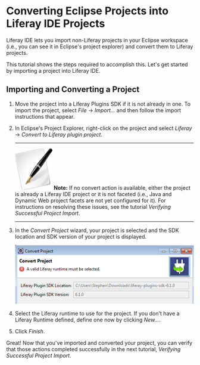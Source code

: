 # Converting Eclipse Projects into Liferay IDE Projects

Liferay IDE lets you import non-Liferay projects in your Eclipse workspace 
(i.e., you can see it in Eclipse's project explorer) and convert them to Liferay 
projects.

This tutorial shows the steps required to accomplish this. Let's get started by 
importing a project into Liferay IDE.

## Importing and Converting a Project

1.  Move the project into a Liferay Plugins SDK if it is not already in one. 
    To import the project, select *File* &rarr; *Import...* and then follow the 
    import instructions that appear.

2.  In Eclipse's Project Explorer, right-click on the project and select
    *Liferay* &rarr; *Convert to Liferay plugin project*. 

    ---

    ![Note](../../images/tip-pen-paper.png) **Note:** If no convert action is
    available, either the project is already a Liferay IDE project or it is not
    faceted (i.e., Java and Dynamic Web project facets are not yet configured
    for it). For instructions on resolving these issues, see the tutorial
    *Verifying Successful Project Import*.

    ---

3.  In the *Convert Project* wizard, your project is selected and the SDK
    location and SDK version of your project is displayed.

    ![Figure 1: The *Convert Project* wizard detects your Plugin's SDK's the location and version.](../../images/ide-convert-plugin-project.png)

4.  Select the Liferay runtime to use for the project. If you don't have a
    Liferay Runtime defined, define one now by clicking *New...*. 

5.  Click *Finish*. 

Great! Now that you've imported and converted your project, you can verify that 
those actions completed successfully in the next tutorial, 
*Verifying Successful Project Import*.
